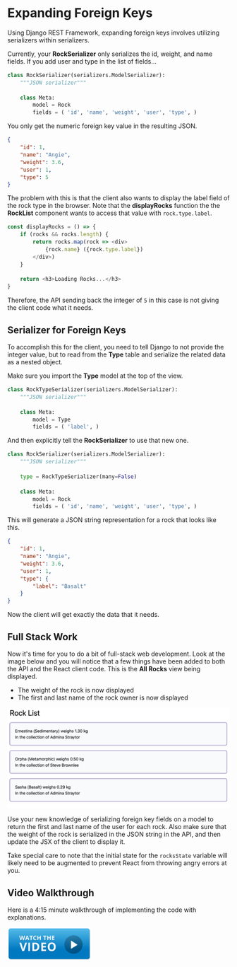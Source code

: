 # Expanding Foreign Keys

Using Django REST Framework, expanding foreign keys involves utilizing serializers within serializers.

Currently, your **RockSerializer** only serializes the id, weight, and name fields. If you add user and type in the list of fields...

```py
class RockSerializer(serializers.ModelSerializer):
    """JSON serializer"""

    class Meta:
        model = Rock
        fields = ( 'id', 'name', 'weight', 'user', 'type', )
```

You only get the numeric foreign key value in the resulting JSON.

```json
{
    "id": 1,
    "name": "Angie",
    "weight": 3.6,
    "user": 1,
    "type": 5
}
```

The problem with this is that the client also wants to display the label field of the rock type in the browser. Note that the **displayRocks** function the the **RockList** component wants to access that value with `rock.type.label`.

```js
const displayRocks = () => {
    if (rocks && rocks.length) {
        return rocks.map(rock => <div>
            {rock.name} ({rock.type.label})
        </div>)
    }

    return <h3>Loading Rocks...</h3>
}
```

Therefore, the API sending back the integer of `5` in this case is not giving the client code what it needs.

## Serializer for Foreign Keys

To accomplish this for the client, you need to tell Django to not provide the integer value, but to read from the **Type** table and serialize the related data as a nested object.

Make sure you import the **Type** model at the top of the view.

```py
class RockTypeSerializer(serializers.ModelSerializer):
    """JSON serializer"""

    class Meta:
        model = Type
        fields = ( 'label', )
```

And then explicitly tell the **RockSerializer** to use that new one.


```py
class RockSerializer(serializers.ModelSerializer):
    """JSON serializer"""

    type = RockTypeSerializer(many=False)

    class Meta:
        model = Rock
        fields = ( 'id', 'name', 'weight', 'user', 'type', )
```

This will generate a JSON string representation for a rock that looks like this.

```json
{
    "id": 1,
    "name": "Angie",
    "weight": 3.6,
    "user": 1,
    "type": {
        "label": "Basalt"
    }
}
```

Now the client will get exactly the data that it needs.

## Full Stack Work

Now it's time for you to do a bit of full-stack web development. Look at the image below and you will notice that a few things have been added to both the API and the React client code. This is the **All Rocks** view being displayed.

- The weight of the rock is now displayed
- The first and last name of the rock owner is now displayed

![rock list with weight and owner name displayed](./images/augmented-rock-list.png)

Use your new knowledge of serializing foreign key fields on a model to return the first and last name of the user for each rock. Also make sure that the weight of the rock is serialized in the JSON string in the API, and then update the JSX of the client to display it.

Take special care to note that the initial state for the `rocksState` variable will likely need to be augmented to prevent React from throwing angry errors at you.

## Video Walkthrough

Here is a 4:15 minute walkthrough of implementing the code with explanations.

[<img src="./images/video-play-icon.gif" height="75rem" />](https://watch.screencastify.com/v/gWiYg6hTGxgMorSvnU5D)
